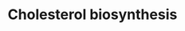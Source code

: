 ---
annotations:
- type: Pathway Ontology
  value: cholesterol biosynthetic pathway
authors:
- MaintBot
- Thomas
- Christine Chichester
- Mkutmon
- Egonw
- Eweitz
description: 'Cholesterol is a waxy steroid metabolite found in the cell membranes
  and transported in the blood plasma of all animals. It is an essential structural
  component of mammalian cell membranes, where it is required to establish proper
  membrane permeability and fluidity. In addition, cholesterol is an important component
  for the manufacture of bile acids, steroid hormones, and several fat-soluble vitamins.
  Cholesterol is the principal sterol synthesized by animals, but small quantities
  are synthesized in other eukaryotes, such as plants and fungi. It is almost completely
  absent among prokaryotes, which include bacteria.  Source: [[wikipedia:Cholesterol|Wikipedia]]'
last-edited: 2021-05-14
organisms:
- Danio rerio
redirect_from:
- /index.php/Pathway:WP1387
- /instance/WP1387
schema-jsonld:
- '@context': https://schema.org/
  '@id': https://wikipathways.github.io/pathways/WP1387.html
  '@type': Dataset
  creator:
    '@type': Organization
    name: WikiPathways
  description: 'Cholesterol is a waxy steroid metabolite found in the cell membranes
    and transported in the blood plasma of all animals. It is an essential structural
    component of mammalian cell membranes, where it is required to establish proper
    membrane permeability and fluidity. In addition, cholesterol is an important component
    for the manufacture of bile acids, steroid hormones, and several fat-soluble vitamins.
    Cholesterol is the principal sterol synthesized by animals, but small quantities
    are synthesized in other eukaryotes, such as plants and fungi. It is almost completely
    absent among prokaryotes, which include bacteria.  Source: [[wikipedia:Cholesterol|Wikipedia]]'
  keywords:
  - isopentenyl pyrophosphate
  - Acetyl-CoA
  - HMG-CoA
  - idi1
  - Lathosterol
  - mvd
  - cyp51
  - sqlea
  - farnesyl pyrophosphate
  - sc5d
  - Mevalonic acid 5-pyrophosphate
  - Dimethylallylpyrophosphate
  - Geranyl-PP
  - nsdhl
  - hmgcrb
  - lss
  - Lanosterin
  - (S)-2,3-Epoxysqualene
  - 7-Dehydrocholesterol
  - Cholesterol
  - mvk
  - Squalene
  - msmol
  - hmgcra
  - fdps
  - Mevalonic acid
  - hmgcs1
  - dhcr7
  - Mevalonic acid-5P
  - fdft1
  - pmvk
  license: CC0
  name: Cholesterol biosynthesis
seo: CreativeWork
title: Cholesterol biosynthesis
wpid: WP1387
---